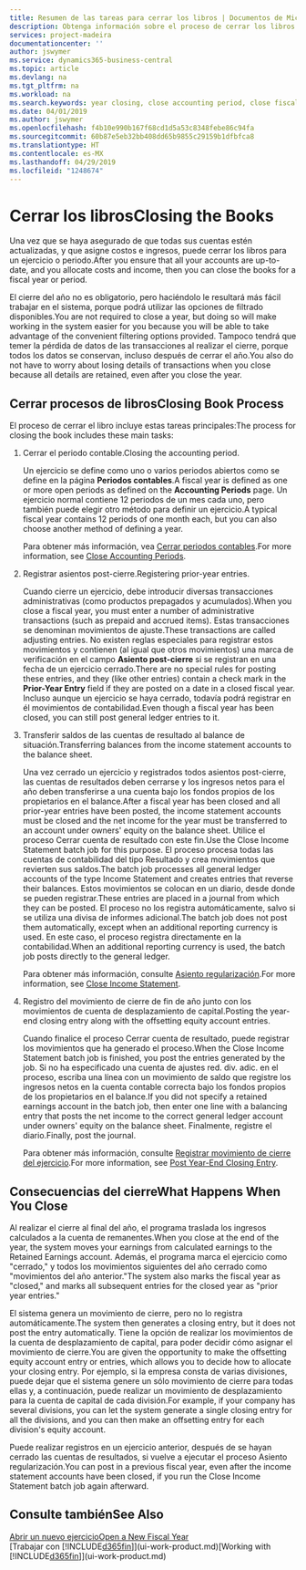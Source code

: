 ```yaml
---
title: Resumen de las tareas para cerrar los libros | Documentos de Microsoft
description: Obtenga información sobre el proceso de cerrar los libros de un ejercicio o periodo, y qué sucede después de cerrar al final de un ejercicio.
services: project-madeira
documentationcenter: ''
author: jswymer
ms.service: dynamics365-business-central
ms.topic: article
ms.devlang: na
ms.tgt_pltfrm: na
ms.workload: na
ms.search.keywords: year closing, close accounting period, close fiscal year, bank account detailed trial balance
ms.date: 04/01/2019
ms.author: jswymer
ms.openlocfilehash: f4b10e990b167f68cd1d5a53c8348febe86c94fa
ms.sourcegitcommit: 60b87e5eb32bb408dd65b9855c29159b1dfbfca8
ms.translationtype: HT
ms.contentlocale: es-MX
ms.lasthandoff: 04/29/2019
ms.locfileid: "1248674"
---
```

# <a name="closing-the-books"></a><span data-ttu-id="7c6fc-103">Cerrar los libros</span><span class="sxs-lookup"><span data-stu-id="7c6fc-103">Closing the Books</span></span>
<span data-ttu-id="7c6fc-104">Una vez que se haya asegurado de que todas sus cuentas estén actualizadas, y que asigne costos e ingresos, puede cerrar los libros para un ejercicio o periodo.</span><span class="sxs-lookup"><span data-stu-id="7c6fc-104">After you ensure that all your accounts are up-to-date, and you allocate costs and income, then you can close the books for a fiscal year or period.</span></span>

<span data-ttu-id="7c6fc-105">El cierre del año no es obligatorio, pero haciéndolo le resultará más fácil trabajar en el sistema, porque podrá utilizar las opciones de filtrado disponibles.</span><span class="sxs-lookup"><span data-stu-id="7c6fc-105">You are not required to close a year, but doing so will make working in the system easier for you because you will be able to take advantage of the convenient filtering options provided.</span></span> <span data-ttu-id="7c6fc-106">Tampoco tendrá que temer la pérdida de datos de las transacciones al realizar el cierre, porque todos los datos se conservan, incluso después de cerrar el año.</span><span class="sxs-lookup"><span data-stu-id="7c6fc-106">You also do not have to worry about losing details of transactions when you close because all details are retained, even after you close the year.</span></span>

## <a name="closing-book-process"></a><span data-ttu-id="7c6fc-107">Cerrar procesos de libros</span><span class="sxs-lookup"><span data-stu-id="7c6fc-107">Closing Book Process</span></span>
<span data-ttu-id="7c6fc-108">El proceso de cerrar el libro incluye estas tareas principales:</span><span class="sxs-lookup"><span data-stu-id="7c6fc-108">The process for closing the book includes these main tasks:</span></span>

1. <span data-ttu-id="7c6fc-109">Cerrar el periodo contable.</span><span class="sxs-lookup"><span data-stu-id="7c6fc-109">Closing the accounting period.</span></span>

    <span data-ttu-id="7c6fc-110">Un ejercicio se define como uno o varios periodos abiertos como se define en la página **Periodos contables**.</span><span class="sxs-lookup"><span data-stu-id="7c6fc-110">A fiscal year is defined as one or more open periods as defined on the **Accounting Periods** page.</span></span> <span data-ttu-id="7c6fc-111">Un ejercicio normal contiene 12 periodos de un mes cada uno, pero también puede elegir otro método para definir un ejercicio.</span><span class="sxs-lookup"><span data-stu-id="7c6fc-111">A typical fiscal year contains 12 periods of one month each, but you can also choose another method of defining a year.</span></span>

    <span data-ttu-id="7c6fc-112">Para obtener más información, vea [Cerrar periodos contables](year-close-account-periods.md).</span><span class="sxs-lookup"><span data-stu-id="7c6fc-112">For more information, see [Close Accounting Periods](year-close-account-periods.md).</span></span>
2. <span data-ttu-id="7c6fc-113">Registrar asientos post-cierre.</span><span class="sxs-lookup"><span data-stu-id="7c6fc-113">Registering prior-year entries.</span></span>

    <span data-ttu-id="7c6fc-114">Cuando cierre un ejercicio, debe introducir diversas transacciones administrativas (como productos prepagados y acumulados).</span><span class="sxs-lookup"><span data-stu-id="7c6fc-114">When you close a fiscal year, you must enter a number of administrative transactions (such as prepaid and accrued items).</span></span> <span data-ttu-id="7c6fc-115">Estas transacciones se denominan movimientos de ajuste.</span><span class="sxs-lookup"><span data-stu-id="7c6fc-115">These transactions are called adjusting entries.</span></span> <span data-ttu-id="7c6fc-116">No existen reglas especiales para registrar estos movimientos y contienen (al igual que otros movimientos) una marca de verificación en el campo **Asiento post-cierre** si se registran en una fecha de un ejercicio cerrado.</span><span class="sxs-lookup"><span data-stu-id="7c6fc-116">There are no special rules for posting these entries, and they (like other entries) contain a check mark in the **Prior-Year Entry** field if they are posted on a date in a closed fiscal year.</span></span> <span data-ttu-id="7c6fc-117">Incluso aunque un ejercicio se haya cerrado, todavía podrá registrar en él movimientos de contabilidad.</span><span class="sxs-lookup"><span data-stu-id="7c6fc-117">Even though a fiscal year has been closed, you can still post general ledger entries to it.</span></span>
3. <span data-ttu-id="7c6fc-118">Transferir saldos de las cuentas de resultado al balance de situación.</span><span class="sxs-lookup"><span data-stu-id="7c6fc-118">Transferring balances from the income statement accounts to the balance sheet.</span></span>

    <span data-ttu-id="7c6fc-119">Una vez cerrado un ejercicio y registrados todos asientos post-cierre, las cuentas de resultados deben cerrarse y los ingresos netos para el año deben transferirse a una cuenta bajo los fondos propios de los propietarios en el balance.</span><span class="sxs-lookup"><span data-stu-id="7c6fc-119">After a fiscal year has been closed and all prior-year entries have been posted, the income statement accounts must be closed and the net income for the year must be transferred to an account under owners' equity on the balance sheet.</span></span> <span data-ttu-id="7c6fc-120">Utilice el proceso Cerrar cuenta de resultado con este fin.</span><span class="sxs-lookup"><span data-stu-id="7c6fc-120">Use the Close Income Statement batch job for this purpose.</span></span> <span data-ttu-id="7c6fc-121">El proceso procesa todas las cuentas de contabilidad del tipo Resultado y crea movimientos que revierten sus saldos.</span><span class="sxs-lookup"><span data-stu-id="7c6fc-121">The batch job processes all general ledger accounts of the type Income Statement and creates entries that reverse their balances.</span></span> <span data-ttu-id="7c6fc-122">Estos movimientos se colocan en un diario, desde donde se pueden registrar.</span><span class="sxs-lookup"><span data-stu-id="7c6fc-122">These entries are placed in a journal from which they can be posted.</span></span> <span data-ttu-id="7c6fc-123">El proceso no los registra automáticamente, salvo si se utiliza una divisa de informes adicional.</span><span class="sxs-lookup"><span data-stu-id="7c6fc-123">The batch job does not post them automatically, except when an additional reporting currency is used.</span></span> <span data-ttu-id="7c6fc-124">En este caso, el proceso registra directamente en la contabilidad.</span><span class="sxs-lookup"><span data-stu-id="7c6fc-124">When an additional reporting currency is used, the batch job posts directly to the general ledger.</span></span>

    <span data-ttu-id="7c6fc-125">Para obtener más información, consulte [Asiento regularización](year-close-income-statement.md).</span><span class="sxs-lookup"><span data-stu-id="7c6fc-125">For more information, see [Close Income Statement](year-close-income-statement.md).</span></span>
4. <span data-ttu-id="7c6fc-126">Registro del movimiento de cierre de fin de año junto con los movimientos de cuenta de desplazamiento de capital.</span><span class="sxs-lookup"><span data-stu-id="7c6fc-126">Posting the year-end closing entry along with the offsetting equity account entries.</span></span>

    <span data-ttu-id="7c6fc-127">Cuando finalice el proceso Cerrar cuenta de resultado, puede registrar los movimientos que ha generado el proceso.</span><span class="sxs-lookup"><span data-stu-id="7c6fc-127">When the Close Income Statement batch job is finished, you post the entries generated by the job.</span></span> <span data-ttu-id="7c6fc-128">Si no ha especificado una cuenta de ajustes red. div. adic. en el proceso, escriba una línea con un movimiento de saldo que registre los ingresos netos en la cuenta contable correcta bajo los fondos propios de los propietarios en el balance.</span><span class="sxs-lookup"><span data-stu-id="7c6fc-128">If you did not specify a retained earnings account in the batch job, then enter one line with a balancing entry that posts the net income to the correct general ledger account under owners' equity on the balance sheet.</span></span> <span data-ttu-id="7c6fc-129">Finalmente, registre el diario.</span><span class="sxs-lookup"><span data-stu-id="7c6fc-129">Finally, post the journal.</span></span>

    <span data-ttu-id="7c6fc-130">Para obtener más información, consulte [Registrar movimiento de cierre del ejercicio](year-how-post-year-end-close-entry.md).</span><span class="sxs-lookup"><span data-stu-id="7c6fc-130">For more information, see [Post Year-End Closing Entry](year-how-post-year-end-close-entry.md).</span></span>

## <a name="what-happens-when-you-close"></a><span data-ttu-id="7c6fc-131">Consecuencias del cierre</span><span class="sxs-lookup"><span data-stu-id="7c6fc-131">What Happens When You Close</span></span>
<span data-ttu-id="7c6fc-132">Al realizar el cierre al final del año, el programa traslada los ingresos calculados a la cuenta de remanentes.</span><span class="sxs-lookup"><span data-stu-id="7c6fc-132">When you close at the end of the year, the system moves your earnings from calculated earnings to the Retained Earnings account.</span></span> <span data-ttu-id="7c6fc-133">Además, el programa marca el ejercicio como "cerrado," y todos los movimientos siguientes del año cerrado como "movimientos del año anterior."</span><span class="sxs-lookup"><span data-stu-id="7c6fc-133">The system also marks the fiscal year as "closed," and marks all subsequent entries for the closed year as "prior year entries."</span></span>

<span data-ttu-id="7c6fc-134">El sistema genera un movimiento de cierre, pero no lo registra automáticamente.</span><span class="sxs-lookup"><span data-stu-id="7c6fc-134">The system then generates a closing entry, but it does not post the entry automatically.</span></span> <span data-ttu-id="7c6fc-135">Tiene la opción de realizar los movimientos de la cuenta de desplazamiento de capital, para poder decidir cómo asignar el movimiento de cierre.</span><span class="sxs-lookup"><span data-stu-id="7c6fc-135">You are given the opportunity to make the offsetting equity account entry or entries, which allows you to decide how to allocate your closing entry.</span></span> <span data-ttu-id="7c6fc-136">Por ejemplo, si la empresa consta de varias divisiones, puede dejar que el sistema genere un sólo movimiento de cierre para todas ellas y, a continuación, puede realizar un movimiento de desplazamiento para la cuenta de capital de cada división.</span><span class="sxs-lookup"><span data-stu-id="7c6fc-136">For example, if your company has several divisions, you can let the system generate a single closing entry for all the divisions, and you can then make an offsetting entry for each division's equity account.</span></span>

<span data-ttu-id="7c6fc-137">Puede realizar registros en un ejercicio anterior, después de se hayan cerrado las cuentas de resultados, si vuelve a ejecutar el proceso Asiento regularización.</span><span class="sxs-lookup"><span data-stu-id="7c6fc-137">You can post in a previous fiscal year, even after the income statement accounts have been closed, if you run the Close Income Statement batch job again afterward.</span></span>

## <a name="see-also"></a><span data-ttu-id="7c6fc-138">Consulte también</span><span class="sxs-lookup"><span data-stu-id="7c6fc-138">See Also</span></span>
[<span data-ttu-id="7c6fc-139">Abrir un nuevo ejercicio</span><span class="sxs-lookup"><span data-stu-id="7c6fc-139">Open a New Fiscal Year</span></span>](finance-how-open-new-fiscal-year.md)  
<span data-ttu-id="7c6fc-140">[Trabajar con [!INCLUDE[d365fin](includes/d365fin_md.md)]](ui-work-product.md)</span><span class="sxs-lookup"><span data-stu-id="7c6fc-140">[Working with [!INCLUDE[d365fin](includes/d365fin_md.md)]](ui-work-product.md)</span></span>
